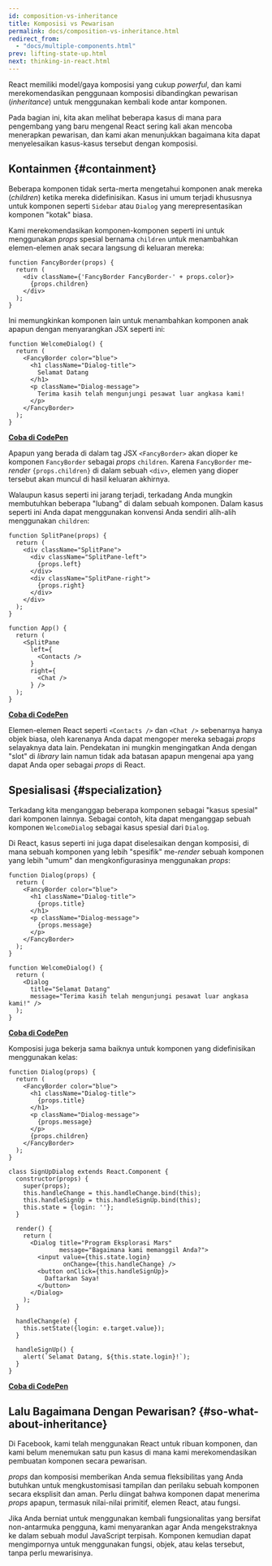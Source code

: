 ```yaml
---
id: composition-vs-inheritance
title: Komposisi vs Pewarisan
permalink: docs/composition-vs-inheritance.html
redirect_from:
  - "docs/multiple-components.html"
prev: lifting-state-up.html
next: thinking-in-react.html
---
```


React memiliki model/gaya komposisi yang cukup *powerful*, dan kami merekomendasikan penggunaan komposisi dibandingkan pewarisan (*inheritance*) untuk menggunakan kembali kode antar komponen.

Pada bagian ini, kita akan melihat beberapa kasus di mana para pengembang yang baru mengenal React sering kali akan mencoba menerapkan pewarisan, dan kami akan menunjukkan bagaimana kita dapat menyelesaikan kasus-kasus tersebut dengan komposisi.

## Kontainmen {#containment}

Beberapa komponen tidak serta-merta mengetahui komponen anak mereka (*children*) ketika mereka didefinisikan. Kasus ini umum terjadi khususnya untuk komponen seperti `Sidebar` atau `Dialog` yang merepresentasikan komponen "kotak" biasa.

Kami merekomendasikan komponen-komponen seperti ini untuk menggunakan *props* spesial bernama `children` untuk menambahkan elemen-elemen anak secara langsung di keluaran mereka:

```js{4}
function FancyBorder(props) {
  return (
    <div className={'FancyBorder FancyBorder-' + props.color}>
      {props.children}
    </div>
  );
}
```

Ini memungkinkan komponen lain untuk menambahkan komponen anak apapun dengan menyarangkan JSX seperti ini:

```js{4-9}
function WelcomeDialog() {
  return (
    <FancyBorder color="blue">
      <h1 className="Dialog-title">
        Selamat Datang
      </h1>
      <p className="Dialog-message">
        Terima kasih telah mengunjungi pesawat luar angkasa kami!
      </p>
    </FancyBorder>
  );
}
```

**[Coba di CodePen](https://codepen.io/gaearon/pen/ozqNOV?editors=0010)**

Apapun yang berada di dalam tag JSX `<FancyBorder>` akan dioper ke komponen `FancyBorder` sebagai *props* `children`. Karena `FancyBorder` me-*render* `{props.children}` di dalam sebuah `<div>`, elemen yang dioper tersebut akan muncul di hasil keluaran akhirnya.

Walaupun kasus seperti ini jarang terjadi, terkadang Anda mungkin membutuhkan beberapa "lubang" di dalam sebuah komponen. Dalam kasus seperti ini Anda dapat menggunakan konvensi Anda sendiri alih-alih menggunakan `children`:

```js{5,8,18,21}
function SplitPane(props) {
  return (
    <div className="SplitPane">
      <div className="SplitPane-left">
        {props.left}
      </div>
      <div className="SplitPane-right">
        {props.right}
      </div>
    </div>
  );
}

function App() {
  return (
    <SplitPane
      left={
        <Contacts />
      }
      right={
        <Chat />
      } />
  );
}
```

[**Coba di CodePen**](https://codepen.io/gaearon/pen/gwZOJp?editors=0010)

Elemen-elemen React seperti `<Contacts />` dan `<Chat />` sebenarnya hanya objek biasa, oleh karenanya Anda dapat mengoper mereka sebagai *props* selayaknya data lain. Pendekatan ini mungkin mengingatkan Anda dengan "slot" di *library* lain namun tidak ada batasan apapun mengenai apa yang dapat Anda oper sebagai *props* di React.

## Spesialisasi {#specialization}

Terkadang kita menganggap beberapa komponen sebagai "kasus spesial" dari komponen lainnya. Sebagai contoh, kita dapat menganggap sebuah komponen `WelcomeDialog` sebagai kasus spesial dari `Dialog`.

Di React, kasus seperti ini juga dapat diselesaikan dengan komposisi, di mana sebuah komponen yang lebih "spesifik" me-*render* sebuah komponen yang lebih "umum" dan mengkonfigurasinya menggunakan *props*:

```js{5,8,16-18}
function Dialog(props) {
  return (
    <FancyBorder color="blue">
      <h1 className="Dialog-title">
        {props.title}
      </h1>
      <p className="Dialog-message">
        {props.message}
      </p>
    </FancyBorder>
  );
}

function WelcomeDialog() {
  return (
    <Dialog
      title="Selamat Datang"
      message="Terima kasih telah mengunjungi pesawat luar angkasa kami!" />
  );
}
```

[**Coba di CodePen**](https://codepen.io/gaearon/pen/kkEaOZ?editors=0010)

Komposisi juga bekerja sama baiknya untuk komponen yang didefinisikan menggunakan kelas:

```js{10,27-31}
function Dialog(props) {
  return (
    <FancyBorder color="blue">
      <h1 className="Dialog-title">
        {props.title}
      </h1>
      <p className="Dialog-message">
        {props.message}
      </p>
      {props.children}
    </FancyBorder>
  );
}

class SignUpDialog extends React.Component {
  constructor(props) {
    super(props);
    this.handleChange = this.handleChange.bind(this);
    this.handleSignUp = this.handleSignUp.bind(this);
    this.state = {login: ''};
  }

  render() {
    return (
      <Dialog title="Program Eksplorasi Mars"
              message="Bagaimana kami memanggil Anda?">
        <input value={this.state.login}
               onChange={this.handleChange} />
        <button onClick={this.handleSignUp}>
          Daftarkan Saya!
        </button>
      </Dialog>
    );
  }

  handleChange(e) {
    this.setState({login: e.target.value});
  }

  handleSignUp() {
    alert(`Selamat Datang, ${this.state.login}!`);
  }
}
```

[**Coba di CodePen**](https://codepen.io/gaearon/pen/gwZbYa?editors=0010)

## Lalu Bagaimana Dengan Pewarisan? {#so-what-about-inheritance}

Di Facebook, kami telah menggunakan React untuk ribuan komponen, dan kami belum menemukan satu pun kasus di mana kami merekomendasikan pembuatan komponen secara pewarisan.

*props* dan komposisi memberikan Anda semua fleksibilitas yang Anda butuhkan untuk mengkustomisasi tampilan dan perilaku sebuah komponen secara eksplisit dan aman. Perlu diingat bahwa komponen dapat menerima *props* apapun, termasuk nilai-nilai primitif, elemen React, atau fungsi.

Jika Anda berniat untuk menggunakan kembali fungsionalitas yang bersifat non-antarmuka pengguna, kami menyarankan agar Anda mengekstraknya ke dalam sebuah modul JavaScript terpisah. Komponen kemudian dapat mengimpornya untuk menggunakan fungsi, objek, atau kelas tersebut, tanpa perlu mewarisinya.
